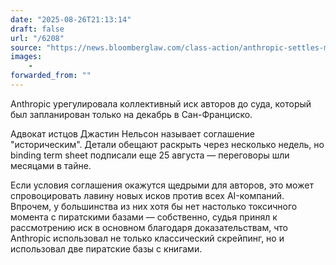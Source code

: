 ```yaml
---
date: "2025-08-26T21:13:14"
draft: false
url: "/6208"
source: "https://news.bloomberglaw.com/class-action/anthropic-settles-major-ai-copyright-suit-brought-by-authors"
images:
    -
forwarded_from: ""
---
```


Anthropic урегулировала коллективный иск авторов до суда, который был запланирован только на декабрь в Сан-Франциско.

Адвокат истцов Джастин Нельсон называет соглашение "историческим". Детали обещают раскрыть через несколько недель, но binding term sheet подписали еще 25 августа — переговоры шли месяцами в тайне.

Если условия соглашения окажутся щедрыми для авторов, это может спровоцировать лавину новых исков против всех AI-компаний. Впрочем, у большинства из них хотя бы нет настолько токсичного момента с пиратскими базами — собственно, судья принял к рассмотрению иск в основном благодаря доказательствам, что Anthropic использовал не только классический скрейпинг, но и использовал две пиратские базы с книгами.
